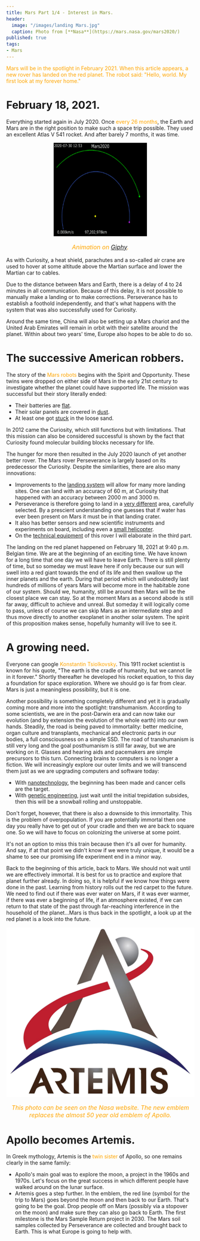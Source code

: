 ```yaml
---
title: Mars Part 1/4 - Interest in Mars.
header:
  image: "/images/landing Mars.jpg"
  caption: Photo from [**Nasa**](https://mars.nasa.gov/mars2020/)
published: true
tags:
- Mars
---
```


<span style="color: orange;">Mars will be in the spotlight in February 2021. When this article appears, a new rover has landed on the red planet. The robot said: "Hello, world. My first look at my forever home."</span>

# February 18, 2021.

Everything started again in July 2020. Once <span style="color: orange;">every 26 months</span>, the Earth and Mars are in the right position to make such a space trip possible. They used an excellent Atlas V 541 rocket. And after barely 7 months, it was time.

<div align="center"><img src="/images/perseverance.gif" alt="" width="250" height="250"></div>

<p style="text-align: center; font-size: 12pt;"><span style="color: orange;"><i>Animation on <a href="https://giphy.com/gifs/time-clock-infinity-3oxRmvU3GAJay6F60g">Giphy</a>.</i></span></p>

As with Curiosity, a heat shield, parachutes and a so-called air crane are used to hover at some altitude above the Martian surface and lower the Martian car to cables.

Due to the distance between Mars and Earth, there is a delay of 4 to 24 minutes in all communication. Because of this delay, it is not possible to manually make a landing or to make corrections. Perseverance has to establish a foothold independently, and that's what happens with the system that was also successfully used for Curiosity.

Around the same time, China will also be setting up a Mars chariot and the United Arab Emirates will remain in orbit with their satellite around the planet. Within about two years' time, Europe also hopes to be able to do so.

# The successive American robbers.

The story of the <span style="color: orange;">Mars robots</span> begins with the Spirit and Opportunity. These twins were dropped on either side of Mars in the early 21st century to investigate whether the planet could have supported life. The mission was successful but their story literally ended:
* Their batteries are <u>flat</u>.
* Their solar panels are covered in <u>dust</u>.
* At least one got <u>stuck</u> in the loose sand.

In 2012 came the Curiosity, which still functions but with limitations. That this mission can also be considered successful is shown by the fact that Curiosity found molecular building blocks necessary for life.

The hunger for more then resulted in the July 2020 launch of yet another better rover. The Mars rover Perseverance is largely based on its predecessor the Curiosity. Despite the similarities, there are also many innovations:
* Improvements to the <u>landing system</u> will allow for many more landing sites. One can land with an accuracy of 60 m, at Curiosity that happened with an accuracy between 2000 m and 3000 m.
* Perseverance is therefore going to land in a <u>very different</u> area, carefully selected. By a prescient understanding one guesses that if water has ever been present on Mars it must be in that landing crater.
* It also has better sensors and new scientific instruments and experiments on board, including even a <u>small helicopter</u>.
* On the <u>technical equipment</u> of this rover I will elaborate in the third part.

The landing on the red planet happened on February 18, 2021 at 9:40 p.m. Belgian time. We are at the beginning of an exciting time. We have known for a long time that one day we will have to leave Earth. There is still plenty of time, but so someday we must leave here if only because our sun will swell into a red giant towards the end of its life and then swallow up the inner planets and the earth. During that period which will undoubtedly last hundreds of millions of years Mars will become more in the habitable zone of our system. Should we, humanity, still be around then Mars will be the closest place we can stay. So at the moment Mars as a second abode is still far away, difficult to achieve and unreal. But someday it will logically come to pass, unless of course we can skip Mars as an intermediate step and thus move directly to another exoplanet in another solar system. The spirit of this proposition makes sense, hopefully humanity will live to see it.

# A growing need.
Everyone can google <span style="color: orange;">Konstantin Tsiolkovsky</span>. This 1911 rocket scientist is known for his quote, "The earth is the cradle of humanity, but we cannot lie in it forever." Shortly thereafter he developed his rocket equation, to this day a foundation for space exploration. Where we should go is far from clear. Mars is just a meaningless possibility, but it is one. 

Another possibility is something completely different and yet it is gradually coming more and more into the spotlight: transhumanism. According to some scientists, we are in the post-Darwin era and can now take our evolution (and by extension the evolution of the whole earth) into our own hands. Steadily, the road is being paved to immortality: better medicine, organ culture and transplants, mechanical and electronic parts in our bodies, a full consciousness on a simple SSD. The road of transhumanism is still very long and the goal posthumanism is still far away, but we are working on it. Glasses and hearing aids and pacemakers are simple precursors to this turn. Connecting brains to computers is no longer a fiction. We will increasingly explore our outer limits and we will transcend them just as we are upgrading computers and software today:
* With <u>nanotechnology</u>, the beginning has been made and cancer cells are the target.
* With <u>genetic engineering</u>, just wait until the initial trepidation subsides, then this will be a snowball rolling and unstoppable.

Don't forget, however, that there is also a downside to this immortality. This is the problem of overpopulation. If you are potentially immortal then one day you really have to get out of your cradle and then we are back to square one. So we will have to focus on colonizing the universe at some point.

It's not an option to miss this train because then it's all over for humanity. And say, if at that point we didn't know if we were truly unique, it would be a shame to see our promising life experiment end in a minor way.

Back to the beginning of this article, back to Mars. We should not wait until we are effectively immortal. It is best for us to practice and explore that planet further already. In doing so, it is helpful if we know how things were done in the past. Learning from history rolls out the red carpet to the future. We need to find out if there was ever water on Mars, if it was ever warmer, if there was ever a beginning of life, if an atmosphere existed, if we can return to that state of the past through far-reaching interference in the household of the planet...Mars is thus back in the spotlight, a look up at the red planet is a look into the future.

<div align="center"><img src="/images/artemis.jpg" alt="" width="" height=""></div>

<p style="text-align: center; font-size: 12pt;"><span style="color: orange;"><i>This photo can be seen on the Nasa website. The new emblem replaces the almost 50 year old emblem of Apollo.</i></span></p>

# Apollo becomes Artemis.
In Greek mythology, Artemis is the <span style="color: orange;">twin sister</span> of Apollo, so one remains clearly in the same family:
* Apollo's main goal was to explore the moon, a project in the 1960s and 1970s. Let's focus on the great success in which different people have walked around on the lunar surface.
* Artemis goes a step further. In the emblem, the red line (symbol for the trip to Mars) goes beyond the moon and then back to our Earth. That's going to be the goal. Drop people off on Mars (possibly via a stopover on the moon) and make sure they can also go back to Earth. The first milestone is the Mars Sample Return project in 2030. The Mars soil samples collected by Perseverance are collected and brought back to Earth. This is what Europe is going to help with.

